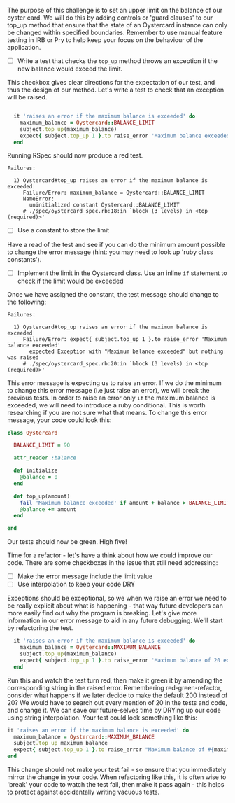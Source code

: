 The purpose of this challenge is to set an upper limit on the balance of our oyster card. We will do this by adding controls or 'guard clauses' to our top_up method that ensure that the state of an Oystercard instance can only be changed within specified boundaries. Remember to use manual feature testing in IRB or Pry to help keep your focus on the behaviour of the application.

- [ ] Write a test that checks the `top_up` method throws an exception if the new balance would exceed the limit.

This checkbox gives clear directions for the expectation of our test, and thus the design of our method. Let's write a test to check that an exception will be raised.

``` ruby

  it 'raises an error if the maximum balance is exceeded' do
    maximum_balance = Oystercard::BALANCE_LIMIT
    subject.top_up(maximum_balance)
    expect{ subject.top_up 1 }.to raise_error 'Maximum balance exceeded'
  end

```

Running RSpec should now produce a red test.

```
Failures:

  1) Oystercard#top_up raises an error if the maximum balance is exceeded
     Failure/Error: maximum_balance = Oystercard::BALANCE_LIMIT
     NameError:
       uninitialized constant Oystercard::BALANCE_LIMIT
     # ./spec/oystercard_spec.rb:18:in `block (3 levels) in <top (required)>'
```

- [ ] Use a constant to store the limit

Have a read of the test and see if you can do the minimum amount possible to change the error message (hint: you may need to look up 'ruby class constants').

- [ ] Implement the limit in the Oystercard class. Use an inline `if` statement to check if the limit would be exceeded

Once we have assigned the constant, the test message should change to the following:

```
Failures:

  1) Oystercard#top_up raises an error if the maximum balance is exceeded
     Failure/Error: expect{ subject.top_up 1 }.to raise_error 'Maximum balance exceeded'
       expected Exception with "Maximum balance exceeded" but nothing was raised
     # ./spec/oystercard_spec.rb:20:in `block (3 levels) in <top (required)>'
```
This error message is expecting us to raise an error. If we do the minimum to change this error message (i.e just raise an error), we will break the previous tests. In order to raise an error only `if` the maximum balance is exceeded, we will need to introduce a ruby conditional. This is worth researching if you are not sure what that means. To change this error message, your code could look this:
``` ruby
class Oystercard

  BALANCE_LIMIT = 90

  attr_reader :balance

  def initialize
    @balance = 0
  end

  def top_up(amount)
    fail 'Maximum balance exceeded' if amount + balance > BALANCE_LIMIT
    @balance += amount
  end

end
```

Our tests should now be green. High five!

Time for a refactor - let's have a think about how we could improve our code. There are some checkboxes in the issue that still need addressing:

- [ ] Make the error message include the limit value
- [ ] Use interpolation to keep your code DRY

Exceptions should be exceptional, so we when we raise an error we need to be really explicit about what is happening - that way future developers can more easily find out why the program is breaking. Let's give more information in our error message to aid in any future debugging. We'll start by refactoring the test.

``` ruby
  it 'raises an error if the maximum balance is exceeded' do
    maximum_balance = Oystercard::MAXIMUM_BALANCE
    subject.top_up(maximum_balance)
    expect{ subject.top_up 1 }.to raise_error 'Maximum balance of 20 exceeded'
  end
```

Run this and watch the test turn red, then make it green it by amending the corresponding string in the raised error. Remembering red-green-refactor, consider what happens if we later decide to make the default 200 instead of 20? We would have to search out every mention of 20 in the tests and code, and change it. We can save our future-selves time by DRYing up our code using string interpolation. Your test could look something like this:

``` ruby
it 'raises an error if the maximum balance is exceeded' do
  maximum_balance = Oystercard::MAXIMUM_BALANCE
  subject.top_up maximum_balance
  expect{ subject.top_up 1 }.to raise_error "Maximum balance of #{maximum_balance} exceeded"
end
```

This change should not make your test fail - so ensure that you immediately mirror the change in your code. When refactoring like this, it is often wise to 'break' your code to watch the test fail, then make it pass again - this helps to protect against accidentally writing vacuous tests.
